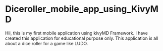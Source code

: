 # Diceroller_mobile_app_using_KivyMD
Hii, this is my first mobile application using kivyMD Framework. I have created this application for educational purpose only.  This application is all about a dice roller for a game like LUDO.
